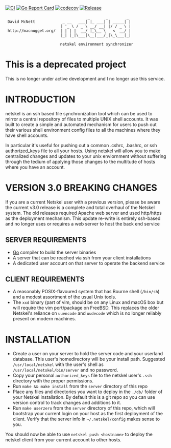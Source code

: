 [![CI](https://github.com/nugget/netskel/workflows/Go/badge.svg)](https://github.com/nugget/netskel/actions)
[![Go Report Card](https://goreportcard.com/badge/github.com/nugget/netskel)](https://goreportcard.com/report/github.com/nugget/netskel)
[![codecov](https://codecov.io/gh/nugget/netskel/branch/master/graph/badge.svg)](https://codecov.io/gh/nugget/netskel)
[![Release](https://img.shields.io/github/release/nugget/netskel.svg)](https://github.com/nugget/netskel/releases)

```text
                                    _       _        _ 
 David McNett            _ __   ___| |_ ___| | _____| |
                        | '_ \ / _ \ __/ __| |/ / _ \ |
 http://macnugget.org/  | | | |  __/ |_\__ \   <  __/ |
                        |_| |_|\___|\__|___/_|\_\___|_|

                        netskel environment synchronizer
```
# This is a deprecated project

This is no longer under active development and I no longer use this service.

# INTRODUCTION

netskel is an ssh based file synchronization tool which can be used to 
mirror a central repository of files to multiple UNIX shell accounts.  It was
built to create a simple and automated mechanism for users to push out their
various shell environment config files to all the machines where they have
shell accounts.

In particular it's useful for pushing out a common .cshrc, .bashrc, or ssh
authorized_keys file to all your hosts.  Using netskel will allow you to make
centralized changes and updates to your unix enviornment without suffering
through the tedium of applying those changes to the multitude of hosts where
you have an account.

# VERSION 3.0 BREAKING CHANGES 

If you are a current Netskel user with a previous version, please be aware
the current v3.0 release is a complete and total overhaul of the Netskel
system.  The old releases required Apache web server and used http/https as
the deployment mechanism.  This update re-write is entirely ssh-based and 
no longer uses or requires a web server to host the back end service

## SERVER REQUIREMENTS

* [Go](https://golang.org) compiler to build the server binaries
* A server that can be reached via ssh from your client installations
* A dedicated user account on that server to operate the backend service

## CLIENT REQUIREMENTS

* A reasonably POSIX-flavoured system that has Bourne shell (`/bin/sh`) and 
  a modest assortment of the usual Unix tools.
* The `xxd` binary (part of vim, should be on any Linux and macOS box but will
  require the vim port/package on FreeBSD.  This replaces the older Netskel's
  reliance on `uuencode` and `uudecode` which is no longer reliably present on
  modern machines.

# INSTALLATION

* Create a user on your server to hold the server code and your userland
  database.  This user's homedirectory will be your install path.  Suggested
  `/usr/local/netskel` with the user's shell as `/usr/local/netskel/bin/server`
  and no password.
* Copy your personal `authorized_keys` file to the netskel user's `.ssh` 
  directory with the proper permissions.
* Run `make && make install` from the `server` directory of this repo
* Place any files and directories you want to deploy in the `./db/` folder of
  your Netskel installation.  By default this is a git repo so you can use
  version control to track changes and additions to it.
* Run `make userzero` from the `server` directory of this repo, which will
  bootstrap your current login on your host as the first deployment of the
  client.  Verify that the server info in `~/.netskel/config` makes sense
  to you.

You should now be able to use `netskel push <hostname>` to deploy the netskel
client from your current account to other hosts.
